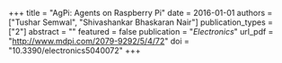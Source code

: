 +++
title = "AgPi: Agents on Raspberry Pi"
date = 2016-01-01
authors = ["Tushar Semwal", "Shivashankar Bhaskaran Nair"]
publication_types = ["2"]
abstract = ""
featured = false
publication = "*Electronics*"
url_pdf = "http://www.mdpi.com/2079-9292/5/4/72"
doi = "10.3390/electronics5040072"
+++

